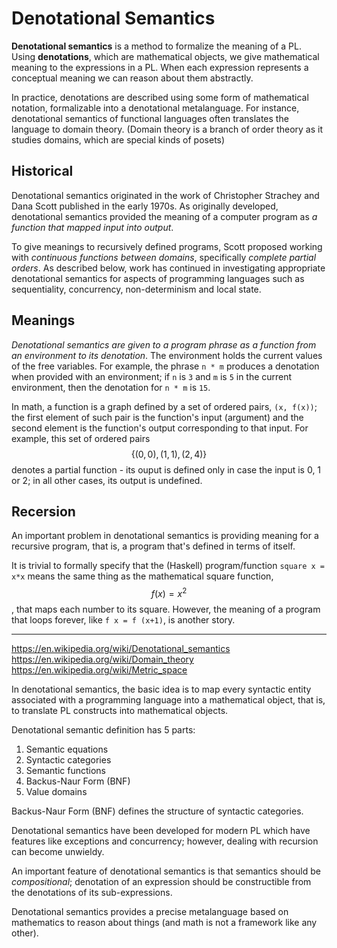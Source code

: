 # Denotational Semantics

**Denotational semantics** is a method to formalize the meaning of a PL. Using **denotations**, which are mathematical objects, we give mathematical meaning to the expressions in a PL. When each expression represents a conceptual meaning we can reason about them abstractly.

In practice, denotations are described using some form of mathematical notation, formalizable into a denotational metalanguage. For instance, denotational semantics of functional languages often translates the language to domain theory. (Domain theory is a branch of order theory as it studies domains, which are special kinds of posets)


## Historical
Denotational semantics originated in the work of Christopher Strachey and Dana Scott published in the early 1970s. As originally developed, denotational semantics provided the meaning of a computer program as *a function that mapped input into output*.

To give meanings to recursively defined programs, Scott proposed working with *continuous functions between domains*, specifically *complete partial orders*. As described below, work has continued in investigating appropriate denotational semantics for aspects of programming languages such as sequentiality, concurrency, non-determinism and local state.

## Meanings

*Denotational semantics are given to a program phrase as a function from an environment to its denotation*. The environment holds the current values of the free variables. For example, the phrase `n * m` produces a denotation when provided with an environment; if `n` is `3` and `m` is `5` in the current environment, then the denotation for `n * m` is `15`.

In math, a function is a graph defined by a set of ordered pairs, `(x, f(x))`; the first element of such pair is the function's input (argument) and the second element is the function's output corresponding to that input. For example, this set of ordered pairs $$\{(0,0),(1,1),(2,4)\}$$ denotes a partial function - its ouput is defined only in case the input is 0, 1 or 2; in all other cases, its output is undefined.

## Recersion
An important problem in denotational semantics is providing meaning for a recursive program, that is, a program that's defined in terms of itself.

It is trivial to formally specify that the (Haskell) program/function 
`square x = x*x` means the same thing as the mathematical square function, 
$$f(x)=x^2$$, that maps each number to its square. However, the meaning of a program that loops forever, like `f x = f (x+1)`, is another story.











---

https://en.wikipedia.org/wiki/Denotational_semantics
https://en.wikipedia.org/wiki/Domain_theory
https://en.wikipedia.org/wiki/Metric_space


In denotational semantics, the basic idea is to map every syntactic entity associated with a programming language into a mathematical object, that is, to translate PL constructs into mathematical objects.

Denotational semantic definition has 5 parts:
1. Semantic equations
2. Syntactic categories
3. Semantic functions
4. Backus-Naur Form (BNF)
5. Value domains

Backus-Naur Form (BNF) defines the structure of syntactic categories.

Denotational semantics have been developed for modern PL which have features like exceptions and concurrency; however, dealing with recursion can become unwieldy.

An important feature of denotational semantics is that semantics should be *compositional*; denotation of an expression should be constructible from the denotations of its sub-expressions.

Denotational semantics provides a precise metalanguage based on mathematics to reason about things (and math is not a framework like any other).
